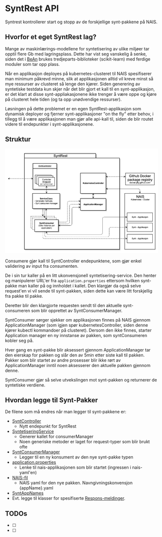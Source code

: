 # SyntRest API
Syntrest kontrollerer start og stopp av de forskjellige synt-pakkene på NAIS.

## Hvorfor et eget SyntRest lag?
Mange av maskinlærings-modellene for syntetisering av ulike miljøer tar opptil flere Gb med lagringsplass. 
Dette har vist seg vanskelig å senke, siden det i [BeAn](#) brukes tredjeparts-biblioteker (scikit-learn) med ferdige 
moduler som tar opp plass. 

Når en applikasjon deployes på kubernetes-clusteret til NAIS spesifiserer man minimum påkrevd minne, slik at 
applikasjonen alltid vil kreve minst så mye ressurser av clusteret så lenge den kjører. 
Siden generering av syntetiske testdata kun skjer når det blir gjort et kall til en synt-applikasjon, er det klart at 
disse synt-appliakasjonene ikke trenger å være oppe og kjøre på clusteret hele tiden (og ta opp unødvendige ressurser). 

Løsningen på dette problemet er en egen SyntRest-applikasjon som dynamisk deployer og fjerner synt-applikasjoner 
"on the fly" etter behov, i tillegg til å være applikasjonen man gjør alle api-kall til, siden de blir routet videre 
til endepunkter i synt-applikasjonene.

## Struktur
![Arkitektur](doc/images/architecture.png "Bilde av arkitektur")

Consumere gjør kall til SyntController endepunktene, som gjør enkel validering av input fra consumenten. 

De i sin tur kaller på en litt ukonvensjonell syntetisering-service. Den henter og manipulerer URL'er fra 
`application.properties` ettersom hvilken synt-pakke man kaller på og innholdet i kallet. Den klargjør da også selve 
request'en vi vil sende til synt-pakken, siden dette kan være litt forskjellig fra pakke til pakke. 

Deretter blir den klargjorte requesten sendt til den aktuelle synt-consumeren som blir opprettet av SyntConsumerManager.

SyntConsumer sørger sjekker om applikasjonen finnes på NAIS gjennom ApplicationManager (som igjen spør 
kubernetesController, siden denne kjører kubectl kommandoer på clusteret). Dersom den ikke finnes, starter 
Application manager en ny innstanse av pakken, som syntConsumeren kobler seg på.

Hver gang en synt-pakke blir aksessert gjennom ApplicationManager tar den eierskap for pakken og slår den av 5min
etter siste kall til pakken. Pakker som blir startet av andre prosesser blir ikke rørt av ApplicationManager inntil 
noen aksesserer den aktuelle pakken gjennom denne.

SyntConsumer gjør så selve utvekslingen mot synt-pakken og returnerer de syntetiske verdiene.

## Hvordan legge til Synt-Pakker
De filene som må endres når man legger til synt-pakkene er:

 - [SyntController](src/main/java/no/nav/registre/syntrest/controllers/SyntController.java)
   - Nytt endepunkt for SyntRest
 - [SyntetiseringService](src/main/java/no/nav/registre/syntrest/services/SyntetiseringService.java)
   - Generer kallet for consumerManager
   - Noen generiske metoder er laget for request-typer som blir brukt ofte
 - [SyntConsumerManager](src/main/java/no/nav/registre/syntrest/consumer/SyntConsumerManager.java)
   - Legger til en ny konsument av den nye synt-pakke typen
 - [application.properties](src/main/resources/application.properties)
   - Lenke til nais-applikasjonen som blir startet (ingressen i nais-yaml'en)
 - [NAIS-fil](src/main/resources/nais)
   - NAIS yaml for den nye pakken. Navngivningskonvensjon {appName}.yaml
 - [SyntAppNames](src/main/java/no/nav/registre/syntrest/utils/SyntAppNames.java)
 - Evt. legge til klasser for spesifiserte [Respons-meldinger](src/main/java/no/nav/registre/syntrest/response).
 
## TODOs
 - [ ] 
 - [ ]